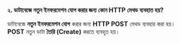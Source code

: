 **২. ডাটাবেজে নতুন ইনফরমেশন যোগ করার জন্য কোন HTTP মেথড ব্যবহাত হয়?**

ডাটাবেজে **নতুন ইনফরমেশন যোগ** করার জন্য **HTTP POST** মেথড ব্যবহার করা হয়।  
**POST** নতুন ডাটা **তৈরি (Create)** করতে ব্যবহৃত হয়।

